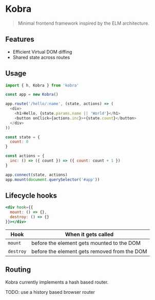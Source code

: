 # Kobra
> Minimal frontend framework inspired by the ELM architecture.

## Features
- Efficient Virtual DOM diffing
- Shared state across routes

## Usage
```js
import { h, Kobra } from 'kobra'

const app = new Kobra()

app.route('/hello/:name', (state, actions) => (
  <div>
    <h1>Hello, {state.params.name || 'World'}</h1>
    <button onClick={actions.inc}>+{state.count}</button>
  </div>
))

const state = {
  count: 0
}

const actions = {
  inc: () => ({ count }) => ({ count: count + 1 })
}

app.connect(state, actions)
app.mount(document.querySelector('#app'))
```

## Lifecycle hooks
```jsx
<div hook={{
  mount: () => {},
  destroy: () => {}
}}></div>
```

| Hook                        | When it gets called                              |
|-----------------------------|--------------------------------------------------|
| `mount`                     | before the element gets mounted to the DOM       |
| `destroy`                   | before the element gets removed from the DOM     |

## Routing
Kobra currently implements a hash based router.

TODO: use a history based browser router

